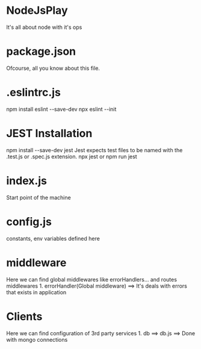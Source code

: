 # NodeJsPlay
It's all about node with it's ops

# package.json
Ofcourse, all you know about this file.

# .eslintrc.js
npm install eslint --save-dev
npx eslint --init

# JEST Installation
npm install --save-dev jest
Jest expects test files to be named with the .test.js or .spec.js extension.
npx jest or npm run jest 

# index.js
Start point of the machine

# config.js
constants, env variables defined here

# middleware
Here we can find global middlewares like errorHandlers... and routes middlewares
    1. errorHandler(Global middleware) ==> It's deals with errors that exists in application

# Clients
Here we can find configuration of 3rd party services
    1. db ==> db.js ==> Done with mongo connections





